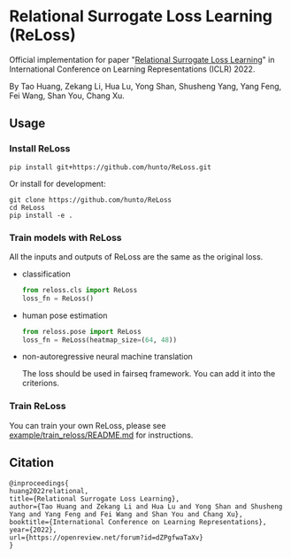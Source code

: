 # Relational Surrogate Loss Learning (ReLoss)
Official implementation for paper "[Relational Surrogate Loss Learning](https://openreview.net/forum?id=dZPgfwaTaXv)" in International Conference on Learning Representations (ICLR) 2022. 

By Tao Huang, Zekang Li, Hua Lu, Yong Shan, Shusheng Yang, Yang Feng, Fei Wang, Shan You, Chang Xu.

## Usage
### Install ReLoss
```shell
pip install git+https://github.com/hunto/ReLoss.git
```
Or install for development:
```shell
git clone https://github.com/hunto/ReLoss
cd ReLoss
pip install -e .
```

### Train models with ReLoss
All the inputs and outputs of ReLoss are the same as the original loss.
* classification
    ```python
    from reloss.cls import ReLoss
    loss_fn = ReLoss()
    ```
* human pose estimation
    ```python
    from reloss.pose import ReLoss
    loss_fn = ReLoss(heatmap_size=(64, 48))
    ```
* non-autoregressive neural machine translation

    The loss should be used in fairseq framework. You can add it into the criterions.

### Train ReLoss

You can train your own ReLoss, please see [example/train_reloss/README.md](example/train_reloss/README.md) for instructions.


## Citation
```
@inproceedings{
huang2022relational,
title={Relational Surrogate Loss Learning},
author={Tao Huang and Zekang Li and Hua Lu and Yong Shan and Shusheng Yang and Yang Feng and Fei Wang and Shan You and Chang Xu},
booktitle={International Conference on Learning Representations},
year={2022},
url={https://openreview.net/forum?id=dZPgfwaTaXv}
}
```
